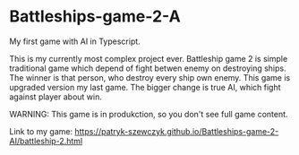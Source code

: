 # Battleships-game-2-A
My first game with AI in Typescript.

This is my currently most complex project ever. Battleship game 2 is simple traditional game which depend of fight betwen enemy on destroying ships. The winner is that person, who destroy every ship own enemy. This game is upgraded version my last game. The bigger change is true AI, which fight against player about win.

WARNING: This game is in produkction, so you don't see full game content.

Link to my game: https://patryk-szewczyk.github.io/Battleships-game-2-AI/battleship-2.html

